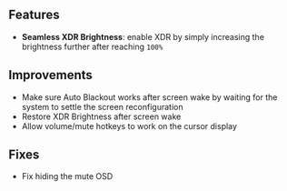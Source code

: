 ## Features

* **Seamless XDR Brightness**: enable XDR by simply increasing the brightness further after reaching `100%`


## Improvements

* Make sure Auto Blackout works after screen wake by waiting for the system to settle the screen reconfiguration
* Restore XDR Brightness after screen wake
* Allow volume/mute hotkeys to work on the cursor display

## Fixes

* Fix hiding the mute OSD
